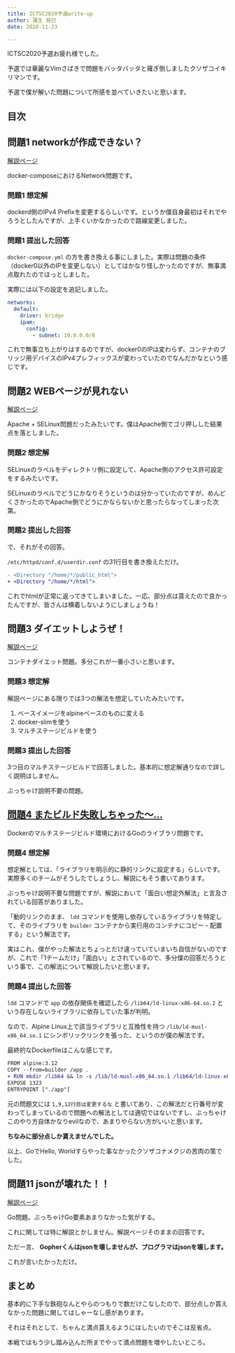 ```yaml
---
title: ICTSC2020予選write-up
author: 蒲生 辰巳
date: 2020-11-23

---
```


ICTSC2020予選お疲れ様でした。

予選では華麗なVimさばきで問題をバッタバッタと薙ぎ倒しましたクソザコイキリマンです。

予選で僕が解いた問題について所感を並べていきたいと思います。

## 目次

## 問題1 networkが作成できない？

[解説ページ](https://blog.icttoracon.net/2020/11/02/network%E3%81%8C%E4%BD%9C%E6%88%90%E3%81%A7%E3%81%8D%E3%81%AA%E3%81%84%EF%BC%9F/)

docker-composeにおけるNetwork問題です。

### 問題1 想定解

dockerd側のIPv4 Prefixを変更するらしいです。というか僕自身最初はそれでやろうとしたんですが、上手くいかなかったので路線変更しました。

### 問題1 提出した回答

`docker-compose.yml` の方を書き換える事にしました。実際は問題の条件（docker0以外のIPを変更しない）としてはかなり怪しかったのですが、無事満点取れたのでほっとしました。

実際には以下の設定を追記しました。

```yaml
networks:
  default:
    driver: bridge
    ipam:
      config:
        - subnet: 10.0.0.0/8
```

これで無事立ち上がりはするのですが、docker0のIPは変わらず、コンテナのブリッジ用デバイスのIPv4プレフィックスが変わっていたのでなんだかなという感じです。

## 問題2 WEBページが見れない

[解説ページ](https://blog.icttoracon.net/2020/11/02/network%E3%81%8C%E4%BD%9C%E6%88%90%E3%81%A7%E3%81%8D%E3%81%AA%E3%81%84%EF%BC%9F/)

Apache + SELinux問題だったみたいです。僕はApache側でゴリ押しした結果点を落としました。

### 問題2 想定解

SELinuxのラベルをディレクトリ側に設定して、Apache側のアクセス許可設定をするみたいです。

SELinuxのラベルでどうにかなりそうというのは分かっていたのですが、めんどくさかったのでApache側でどうにかならないかと思ったらなってしまった次第。

### 問題2 提出した回答

で、それがその回答。

`/etc/httpd/conf.d/userdir.conf` の31行目を書き換えただけ。

```diff
- <Directory "/home/*/public_html">
+ <Directory "/home/*/html">
```

これでhtmlが正常に返ってきてしまいました。一応、部分点は貰えたので良かったんですが、皆さんは横着しないようにしましょうね！

## 問題3 ダイエットしようぜ！

[解説ページ](https://blog.icttoracon.net/2020/11/02/%E3%83%80%E3%82%A4%E3%82%A8%E3%83%83%E3%83%88%E3%81%97%E3%82%88%E3%81%86%E3%81%9C%EF%BC%81/)

コンテナダイエット問題。多分これが一番小さいと思います。

### 問題3 想定解

解説ページにある限りでは3つの解法を想定していたみたいです。

1. ベースイメージをalpineベースのものに変える
1. docker-slimを使う
1. マルチステージビルドを使う

### 問題3 提出した回答

3つ目のマルチステージビルドで回答しました。基本的に想定解通りなので詳しく説明はしません。

ぶっちゃけ説明不要の問題。

## [問題4 またビルド失敗しちゃった～…](https://blog.icttoracon.net/2020/11/02/%E3%81%BE%E3%81%9F%E3%83%93%E3%83)

Dockerのマルチステージビルド環境におけるGoのライブラリ問題です。

### 問題4 想定解

想定解としては、「ライブラリを明示的に静的リンクに設定する」らしいです。実際多くのチームがそうしたでしょうし、解説にもそう書いてあります。

ぶっちゃけ説明不要な問題ですが、解説において「面白い想定外解法」と言及されている回答がありました。

「動的リンクのまま、 `ldd` コマンドを使用し依存しているライブラリを特定して、そのライブラリを `builder` コンテナから実行用のコンテナにコピー・配置する」という解法です。

実はこれ、僕がやった解法とちょっとだけ違っていていまいち自信がないのですが、これで「1チームだけ」「面白い」とされているので、多分僕の回答だろうという事で、この解法について解説したいと思います。

### 問題4 提出した回答

`ldd` コマンドで `app` の依存関係を確認したら `/lib64/ld-linux-x86-64.so.2` という存在しないライブラリに依存していた事が判明。

なので、Alpine Linux上で該当ライブラリと互換性を持つ `/lib/ld-musl-x86_64.so.1` にシンボリックリンクを張った、というのが僕の解法です。

最終的なDockerfileはこんな感じです。

```diff
FROM alpine:3.12
COPY --from=builder /app .
+ RUN mkdir /lib64 && ln -s /lib/ld-musl-x86_64.so.1 /lib64/ld-linux-x86-64.so.2
EXPOSE 1323
ENTRYPOINT ["./app"]
```

元の問題文には `1,9,12行目は変更するな` と書いてあり、この解法だと行番号が変わってしまっているので問題への解法としては適切ではないですし、ぶっちゃけこのやり方自体かなりevilなので、あまりやらない方がいいと思います。

**ちなみに部分点しか貰えませんでした。**

以上、GoでHello, Worldすらやった事なかったクソザコナメクジの苦肉の策でした。

## 問題11 jsonが壊れた！！

[解説ページ](https://blog.icttoracon.net/2020/11/02/json%E3%81%8C%E5%A3%8A%E3%82%8C%E3%81%9F%EF%BC%81%EF%BC%81/)

Go問題。ぶっちゃけGo要素あまりなかった気がする。

これに関しては特に解説とかしません。解説ページそのままの回答です。

ただ一言、 **Gopherくんはjsonを壊しませんが、プログラマはjsonを壊します。**

これが言いたかっただけ。

## まとめ

基本的に下手な鉄砲なんとやらのつもりで数だけこなしたので、部分点しか貰えなかった問題に関してはしゃーなし感があります。

それはそれとして、ちゃんと満点貰えるようにはしたいのでそこは反省点。

本戦ではもう少し踏み込んだ所までやって満点問題を増やしたいところ。
